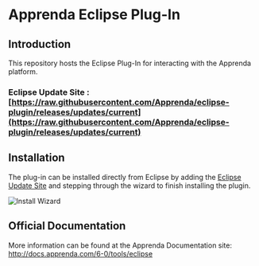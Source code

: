 # Apprenda Eclipse Plug-In

## Introduction
This repository hosts the Eclipse Plug-In for interacting with the Apprenda platform.

### Eclipse Update Site  : [https://raw.githubusercontent.com/Apprenda/eclipse-plugin/releases/updates/current](https://raw.githubusercontent.com/Apprenda/eclipse-plugin/releases/updates/current) 


## Installation
The plug-in can be installed directly from Eclipse by adding the [Eclipse Update Site](https://raw.githubusercontent.com/Apprenda/eclipse-plugin/releases/updates/current) and stepping through the wizard to finish installing the plugin. 

![Install Wizard](http://docs.apprenda.com/images/eclipse/eclipse-install3.jpg)

## Official Documentation
More information can be found at the Apprenda Documentation site: http://docs.apprenda.com/6-0/tools/eclipse